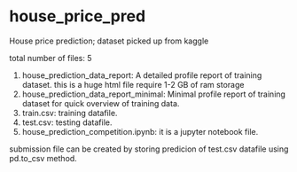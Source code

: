 # house_price_pred
House price prediction; dataset picked up from kaggle

total number of files: 5
1. house_prediction_data_report: A detailed profile report of training dataset. this is a huge html file require 1-2 GB of ram storage 
2. house_prediction_data_report_minimal: Minimal profile report of training dataset for quick overview of training data.
3. train.csv: training datafile.
4. test.csv: testing datafile.
5. house_prediction_competition.ipynb: it is a jupyter notebook file.

submission file can be created by storing predicion of test.csv datafile using pd.to_csv method.
